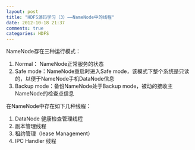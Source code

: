 ```yaml
---
layout: post
title: "HDFS源码学习（3）——NameNode中的线程"
date: 2012-10-18 21:37
comments: true
categories: HDFS
---
```


NameNode存在三种运行模式：

1. Normal： NameNode正常服务的状态
2. Safe mode：NameNode重启时进入Safe mode，该模式下整个系统是只读的，以便于NameNode手机DataNode信息
3. Backup mode：备份NameNode处于Backup mode，被动的接收主NameNode的检查点信息


在NameNode中存在如下几种线程：

1. DataNode 健康检查管理线程
2. 副本管理线程
3. 租约管理（lease Management）
4. IPC Handler 线程